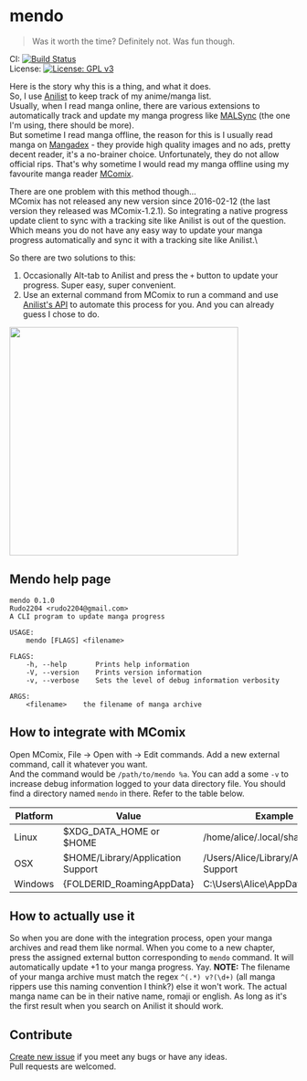# mendo
> Was it worth the time? Definitely not. Was fun though.

CI: [![Build Status](https://github.com/Rudo2204/mendo/workflows/CI/badge.svg)](https://github.com/Rudo2204/mendo/actions)\
License: [![License: GPL v3](https://img.shields.io/badge/License-GPLv3-blue.svg)](https://www.gnu.org/licenses/gpl-3.0)

Here is the story why this is a thing, and what it does.\
So, I use [Anilist](https://anilist.co/) to keep track of my anime/manga list.\
Usually, when I read manga online, there are various extensions to automatically track and update my manga progress like [MALSync](https://github.com/MALSync/MALSync) (the one I'm using, there should be more).\
But sometime I read manga offline, the reason for this is I usually read manga on [Mangadex](https://mangadex.org/) - they provide high quality images and no ads, pretty decent reader, it's a no-brainer choice. Unfortunately, they do not allow official rips. That's why sometime I would read my manga offline using my favourite manga reader [MComix](https://sourceforge.net/projects/mcomix/).

There are one problem with this method though...\
MComix has not released any new version since 2016-02-12 (the last version they released was MComix-1.2.1). So integrating a native progress update client to sync with a tracking site like Anilist is out of the question.\
Which means you do not have any easy way to update your manga progress automatically and sync it with a tracking site like Anilist.\

So there are two solutions to this:
1. Occasionally Alt-tab to Anilist and press the `+` button to update your progress. Super easy, super convenient.
2. Use an external command from MComix to run a command and use [Anilist's API](https://anilist.github.io/ApiV2-GraphQL-Docs/) to automate this process for you. And you can already guess I chose to do.

<img src="https://i.imgur.com/ZfwMZZe.png" width="400" height="400">

## Mendo help page
```
mendo 0.1.0
Rudo2204 <rudo2204@gmail.com>
A CLI program to update manga progress

USAGE:
    mendo [FLAGS] <filename>

FLAGS:
    -h, --help       Prints help information
    -V, --version    Prints version information
    -v, --verbose    Sets the level of debug information verbosity

ARGS:
    <filename>    the filename of manga archive
```

## How to integrate with MComix
Open MComix, File -> Open with -> Edit commands. Add a new external command, call it whatever you want.\
And the command would be `/path/to/mendo %a`. You can add a some `-v` to increase debug information logged to your data directory file. You should find a directory named `mendo` in there. Refer to the table below.

| Platform | Value                             | Example                                  |
|----------|-----------------------------------|------------------------------------------|
| Linux    | $XDG_DATA_HOME or $HOME           | /home/alice/.local/share                 |
| OSX      | $HOME/Library/Application Support | /Users/Alice/Library/Application Support |
| Windows  | {FOLDERID_RoamingAppData}         | C:\Users\Alice\AppData\Roaming           |

## How to actually use it
So when you are done with the integration process, open your manga archives and read them like normal. When you come to a new chapter, press the assigned external button corresponding to `mendo` command. It will automatically update +1 to your manga progress. Yay.
**NOTE:** The filename of your manga archive must match the regex `^(.*) v?(\d+)` (all manga rippers use this naming convention I think?) else it won't work. The actual manga name can be in their native name, romaji or english. As long as it's the first result when you search on Anilist it should work.

## Contribute
[Create new issue](https://github.com/Rudo2204/rtend/issues) if you meet any bugs or have any ideas.\
Pull requests are welcomed.
